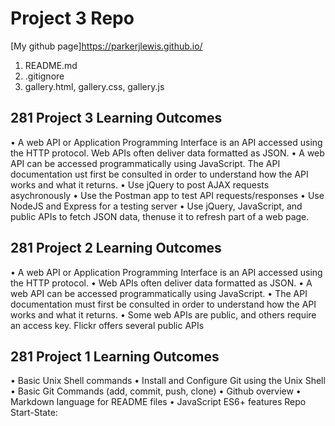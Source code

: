 # Project 3 Repo

[My github page]https://parkerjlewis.github.io/

1. README.md
2. .gitignore
3. gallery.html, gallery.css, gallery.js

## 281 Project 3 Learning Outcomes
• A web API or Application Programming Interface is an API accessed using the HTTP protocol. Web APIs often deliver data formatted as JSON.
• A web API can be accessed programmatically using JavaScript. The API documentation ust first be consulted in order to understand how the API works and what it returns.
• Use jQuery to post AJAX requests asychronously
• Use the Postman app to test API requests/responses
• Use NodeJS and Express for a testing server
• Use jQuery, JavaScript, and public APIs to fetch JSON data, thenuse it to refresh part of a web page.

## 281 Project 2 Learning Outcomes
• A web API or Application Programming Interface is an API
accessed using the HTTP protocol.
• Web APIs often deliver data formatted as JSON.
• A web API can be accessed programmatically using JavaScript.
• The API documentation must first be consulted in order to
understand how the API works and what it returns.
• Some web APIs are public, and others require an access key.
Flickr offers several public APIs

## 281 Project 1 Learning Outcomes
• Basic Unix Shell commands
• Install and Configure Git using the Unix Shell
• Basic Git Commands (add, commit, push, clone)
• Github overview
• Markdown language for README files
• JavaScript ES6+ features
Repo Start-State:
